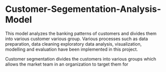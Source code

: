 # Customer-Segementation-Analysis-Model
This model analyzes the banking patterns of customers and divides them into various customer various group. Various processes such as data preparation, data cleaning exploratory data analysis, visualization, modelling and evaluation have been implemented in this project.

Customer segmentation divides the customers into various groups which allows the market team in an organization to target them for 
